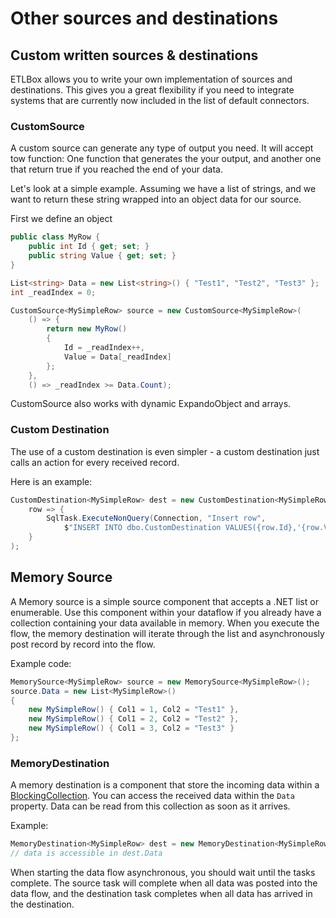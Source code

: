 ﻿# Other sources and destinations

## Custom written sources & destinations

ETLBox allows you to write your own implementation of sources and destinations. This gives you a 
great flexibility if you need to integrate systems that are currently now included in the list of default 
connectors.

### CustomSource

A custom source can generate any type of  output you need. 
It will accept tow function: One function that generates the your output, and another one that return true if you reached the end of your data. 

Let's look at a simple example. Assuming we have a list of strings, and we want to return these string wrapped into an object data for our source.

First we define an object

```C#
public class MyRow {
    public int Id { get; set; }
    public string Value { get; set; }
}

List<string> Data = new List<string>() { "Test1", "Test2", "Test3" };
int _readIndex = 0;

CustomSource<MySimpleRow> source = new CustomSource<MySimpleRow>(
    () => {
        return new MyRow()
        {
            Id = _readIndex++,
            Value = Data[_readIndex]
        };
    }, 
    () => _readIndex >= Data.Count);
```

CustomSource also works with dynamic ExpandoObject and arrays. 

### Custom Destination

The use of a custom destination is even simpler - a custom destination 
just calls an action for every received record.

Here is an example:

```C#
CustomDestination<MySimpleRow> dest = new CustomDestination<MySimpleRow>(
    row => {
        SqlTask.ExecuteNonQuery(Connection, "Insert row",
            $"INSERT INTO dbo.CustomDestination VALUES({row.Id},'{row.Value}')");
    }
);
```

## Memory Source

A Memory source is a simple source component that accepts a .NET list or enumerable. Use this component
within your dataflow if you already have a collection containing your data available in memory.
When you execute the flow, the memory destination will iterate through the list and 
asynchronously post record by record into the flow.

Example code:

```C#
MemorySource<MySimpleRow> source = new MemorySource<MySimpleRow>();
source.Data = new List<MySimpleRow>()
{
    new MySimpleRow() { Col1 = 1, Col2 = "Test1" },
    new MySimpleRow() { Col1 = 2, Col2 = "Test2" },
    new MySimpleRow() { Col1 = 3, Col2 = "Test3" }
};
```

### MemoryDestination

A memory destination is a component that store the incoming data within a [BlockingCollection](https://docs.microsoft.com/de-de/dotnet/api/system.collections.concurrent.blockingcollection-1?view=netframework-4.8).
You can access the received data within the `Data` property.
Data can be read from this collection as soon as it arrives. 

Example:

```C#
MemoryDestination<MySimpleRow> dest = new MemoryDestination<MySimpleRow>();
// data is accessible in dest.Data 
```

When starting the data flow asynchronous, you should wait until the tasks complete. The source task will complete when 
all data was posted into the data flow, and the destination task completes when all data has arrived in the destination. 
